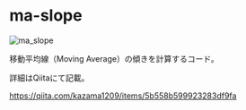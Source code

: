 # ma-slope

![ma_slope](https://user-images.githubusercontent.com/51913879/138523420-c292e591-ea0c-4542-ba46-997c9250c418.png)

移動平均線（Moving Average）の傾きを計算するコード。

詳細はQiitaにて記載。

https://qiita.com/kazama1209/items/5b558b599923283df9fa
